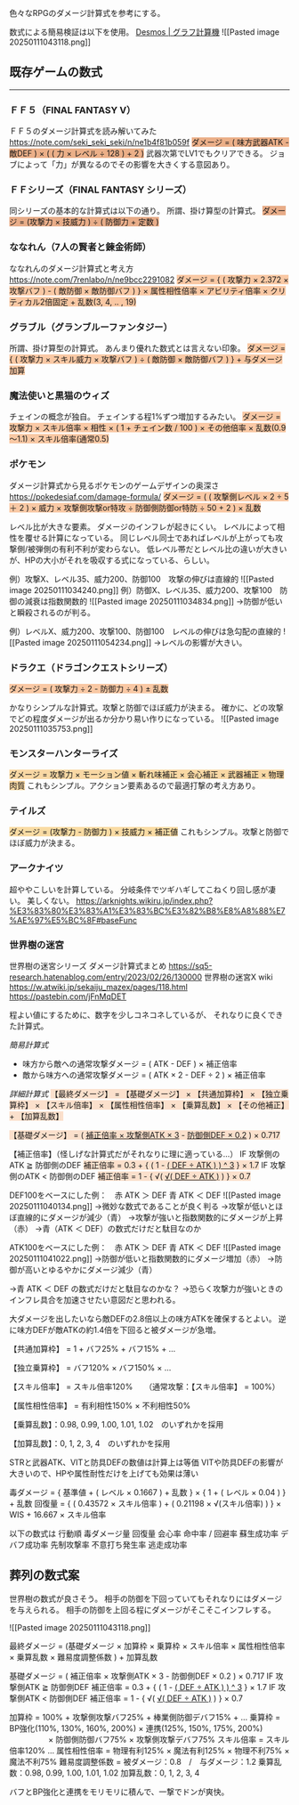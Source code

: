 色々なRPGのダメージ計算式を参考にする。

数式による簡易検証は以下を使用。
[Desmos | グラフ計算機](https://www.desmos.com/calculator?lang=ja)
![[Pasted image 20250111043118.png]]

## 既存ゲームの数式
---

### ＦＦ５（FINAL FANTASY Ⅴ）
ＦＦ５のダメージ計算式を読み解いてみた
https://note.com/seki_seki_seki/n/ne1b4f81b059f
<span style="background:rgba(240, 107, 5, 0.2)"><span style="background:rgba(163, 67, 31, 0.2)"><span style="background:rgba(240, 107, 5, 0.2)">ダメージ = ( 味方武器ATK - 敵DEF ) × ( ( 力 × レベル ÷ 128 ) + 2 )</span></span></span>
武器次第でLV1でもクリアできる。
ジョブによって「力」が異なるのでその影響を大きくする意図あり。

### ＦＦシリーズ（FINAL FANTASY シリーズ）
同シリーズの基本的な計算式は以下の通り。
所謂、掛け算型の計算式。
<span style="background:rgba(240, 107, 5, 0.2)"><span style="background:rgba(240, 107, 5, 0.2)"><span style="background:rgba(163, 67, 31, 0.2)">ダメージ = (攻撃力 × 技威力 ) ÷ ( 防御力 + 定数 )</span></span></span>

### ななれん（7人の賢者と錬金術師）
ななれんのダメージ計算式と考え方
https://note.com/7renlabo/n/ne9bcc2291082
<span style="background:rgba(240, 107, 5, 0.2)"><span style="background:rgba(240, 107, 5, 0.2)">ダメージ = { ( 攻撃力 × 2.372 × 攻撃バフ ) - ( 敵防御 × 敵防御バフ ) } × 属性相性倍率 × アビリティ倍率 × クリティカル2倍固定 + 乱数(3, 4, .. , 19)</span></span>

### グラブル（グランブルーファンタジー）
所謂、掛け算型の計算式。
あんまり優れた数式とは言えない印象。
<span style="background:rgba(240, 107, 5, 0.2)"><span style="background:rgba(240, 107, 5, 0.2)">ダメージ = { ( 攻撃力 × スキル威力 × 攻撃バフ ) ÷ ( 敵防御 × 敵防御バフ ) } + 与ダメージ加算</span></span>

### 魔法使いと黒猫のウィズ
チェインの概念が独自。
チェインする程1%ずつ増加するみたい。
<span style="background:rgba(240, 107, 5, 0.2)"><span style="background:rgba(240, 107, 5, 0.2)">ダメージ = 攻撃力 × スキル倍率 × 相性 × ( 1 + チェイン数 / 100 ) × その他倍率 × 乱数(0.9～1.1) × スキル倍率(通常0.5)</span></span>

### ポケモン
ダメージ計算式から見るポケモンのゲームデザインの奥深さ
https://pokedesiaf.com/damage-formula/
<span style="background:rgba(240, 107, 5, 0.2)"><span style="background:rgba(240, 107, 5, 0.2)">ダメージ = ( ( 攻撃側レベル × 2 ÷ 5 ＋ 2 ) × 威力 × 攻撃側攻撃or特攻 ÷ 防御側防御or特防 ÷ 50 + 2 ) × 乱数</span></span>

レベル比が大きな要素。
ダメージのインフレが起きにくい。
レベルによって相性を覆せる計算になっている。
同じレベル同士であればレベルが上がっても攻撃側/被弾側の有利不利が変わらない。
低レベル帯だとレベル比の違いが大きいが、HPの大小がそれを吸収する式になっている、らしい。

例）攻撃X、レベル35、威力200、防御100　攻撃の伸びは直線的
![[Pasted image 20250111034240.png]]
例）防御X、レベル35、威力200、攻撃100　防御の減衰は指数関数的
![[Pasted image 20250111034834.png]]
→防御が低いと瞬殺されるのが判る。

例）レベルX、威力200、攻撃100、防御100　レベルの伸びは急勾配の直線的
![[Pasted image 20250111054234.png]]
→レベルの影響が大きい。

### ドラクエ（ドラゴンクエストシリーズ）
<span style="background:rgba(240, 107, 5, 0.2)"><span style="background:rgba(240, 107, 5, 0.2)">ダメージ = ( 攻撃力 ÷ 2  - 防御力 ÷ 4 ) ± 乱数</span></span>

かなりシンプルな計算式。攻撃と防御でほぼ威力が決まる。
確かに、どの攻撃でどの程度ダメージが出るか分かり易い作りになっている。
![[Pasted image 20250111035753.png]]

### モンスターハンターライズ
<span style="background:rgba(240, 200, 0, 0.2)"><span style="background:rgba(240, 107, 5, 0.2)">ダメージ = 攻撃力 × モーション値 × 斬れ味補正 × 会心補正 × 武器補正 × 物理肉質</span></span>
これもシンプル。アクション要素あるので最適打撃の考え方あり。
### テイルズ
<span style="background:rgba(240, 107, 5, 0.2)"><span style="background:rgba(240, 200, 0, 0.2)">ダメージ = (攻撃力 - 防御力 ) × 技威力 × 補正値</span></span>
これもシンプル。攻撃と防御でほぼ威力が決まる。

### アークナイツ
超ややこしいを計算している。
分岐条件でツギハギしてこねくり回し感が凄い。
美しくない。
https://arknights.wikiru.jp/index.php?%E3%83%80%E3%83%A1%E3%83%BC%E3%82%B8%E8%A8%88%E7%AE%97%E5%BC%8F#baseFunc

### 世界樹の迷宮
世界樹の迷宮シリーズ ダメージ計算式まとめ
https://sq5-research.hatenablog.com/entry/2023/02/26/130000
世界樹の迷宮X wiki
https://w.atwiki.jp/sekaiju_mazex/pages/118.html
https://pastebin.com/jFnMqDET

程よい値にするために、数字を少しコネコネしているが、
それなりに良くできた計算式。

*簡易計算式*
- 味方から敵への通常攻撃ダメージ = ( ATK - DEF ) × 補正倍率
- 敵から味方への通常攻撃ダメージ = ( ATK × 2 - DEF ÷ 2 ) × 補正倍率

*詳細計算式*
<span style="background:rgba(240, 107, 5, 0.2)">【最終ダメージ】 = 【基礎ダメージ】 × 【共通加算枠】 × 【独立乗算枠】 × 【スキル倍率】 × 【属性相性倍率】 × 【乗算乱数】 × 【その他補正】 + 【加算乱数】</span>

<span style="background:rgba(240, 107, 5, 0.2)">【基礎ダメージ】 = ( <u>補正倍率 × 攻撃側ATK × 3</u> - <u>防御側DEF × 0.2</u> ) × 0.717</span>

【補正倍率】（怪しげな計算式だがそれなりに理に適っている…）
IF 攻撃側のATK ≧ 防御側のDEF
<span style="background:rgba(240, 107, 5, 0.2)">補正倍率 = 0.3 + { ( 1 - <u>( DEF ÷ ATK ) ) ^ 3</u> } × 1.7</span>
IF 攻撃側のATK < 防御側のDEF
<span style="background:rgba(240, 107, 5, 0.2)">補正倍率 = 1 - { √( <u>√( DEF ÷ ATK )</u> ) } × 0.7</span>

DEF100をベースにした例：　赤 ATK ＞ DEF 青 ATK ＜ DEF
![[Pasted image 20250111040134.png]]
→微妙な数式であることが良く判る
→攻撃が低いとほぼ直線的にダメージが減少（青）
→攻撃が強いと指数関数的にダメージが上昇（赤）
→青（ATK ＜ DEF）の数式だけだと駄目なのか

ATK100をベースにした例：　赤 ATK ＞ DEF 青 ATK ＜ DEF
![[Pasted image 20250111041022.png]]
→防御が低いと指数関数的にダメージ増加（赤）
→防御が高いとゆるやかにダメージ減少（青）

→青 ATK ＜ DEF の数式だけだと駄目なのかな？
→恐らく攻撃力が強いときのインフレ具合を加速させたい意図だと思われる。

大ダメージを出したいなら敵DEFの2.8倍以上の味方ATKを確保するとよい。
逆に味方DEFが敵ATKの約1.4倍を下回ると被ダメージが急増。

【共通加算枠】 = 1 + バフ25% + バフ15% + …

【独立乗算枠】 = バフ120% × バフ150% × …

【スキル倍率】 = スキル倍率120%　　（通常攻撃：【スキル倍率】 = 100%）

【属性相性倍率】 = 有利相性150% × 不利相性50%

【乗算乱数】：0.98, 0.99, 1.00, 1.01, 1.02　のいずれかを採用

【加算乱数】：0, 1, 2, 3, 4　のいずれかを採用

STRと武器ATK、VITと防具DEFの数値は計算上は等価
VITや防具DEFの影響が大きいので、HPや属性耐性だけを上げても効果は薄い

毒ダメージ = { 基準値 + ( レベル × 0.1667 ) + 乱数 } × { 1 + ( レベル × 0.04 ) } + 乱数
回復量 = { ( 0.43572 × スキル倍率 ) + ( 0.21198 × √(スキル倍率) ) } × WIS + 16.667 × スキル倍率

以下の数式は
行動順
毒ダメージ量
回復量
会心率
命中率 / 回避率
蘇生成功率
デバフ成功率
先制攻撃率
不意打ち発生率
逃走成功率


## 葬列の数式案

世界樹の数式が良さそう。
相手の防御を下回っていてもそれなりにはダメージを与えられる。
相手の防御を上回る程にダメージがそこそこインフレする。

![[Pasted image 20250111043118.png]]

最終ダメージ = (基礎ダメージ × 加算枠 × 乗算枠 × スキル倍率 × 属性相性倍率 × 乗算乱数  × 難易度調整係数 ) + 加算乱数

基礎ダメージ = ( 補正倍率 × 攻撃側ATK × 3 - 防御側DEF × 0.2 ) × 0.717
IF 攻撃側ATK ≧ 防御側DEF
補正倍率 = 0.3 + { ( 1 - <u>( DEF ÷ ATK ) ) ^ 3</u> } × 1.7
IF 攻撃側ATK < 防御側DEF
補正倍率 = 1 - { √( <u>√( DEF ÷ ATK )</u> ) } × 0.7

加算枠 = 100% + 攻撃側攻撃バフ25% + 棒業側防御デバフ15% + …
乗算枠 = BP強化(110%, 130%, 160%, 200%) × 連携(125%, 150%, 175%, 200%)
　　　　　× 防御側防御バフ75% × 攻撃側攻撃デバフ75%
スキル倍率 = スキル倍率120% …
属性相性倍率 = 物理有利125% × 魔法有利125% × 物理不利75% × 魔法不利75%
難易度調整係数 = 被ダメージ：0.8　/　与ダメージ：1.2
乗算乱数：0.98, 0.99, 1.00, 1.01, 1.02
加算乱数：0, 1, 2, 3, 4

バフとBP強化と連携をモリモリに積んで、一撃でドンが爽快。




